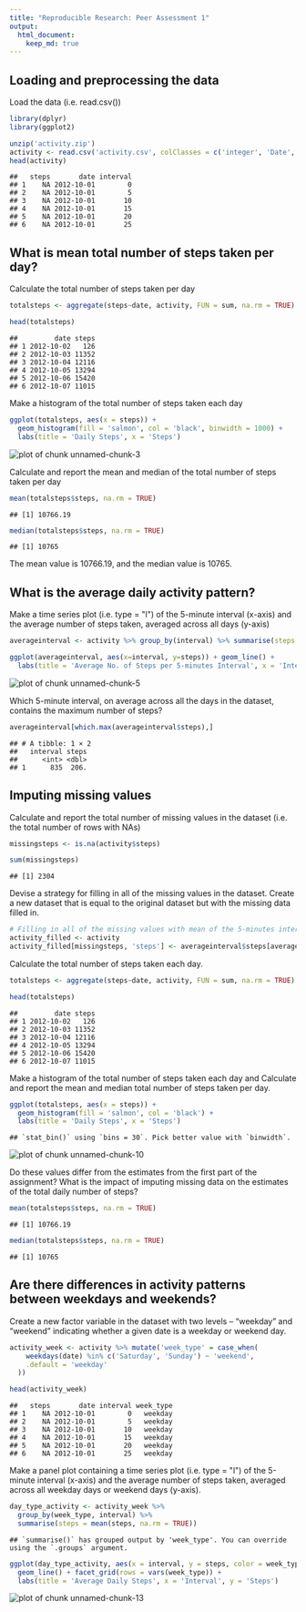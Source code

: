 ```yaml
---
title: "Reproducible Research: Peer Assessment 1"
output: 
  html_document:
    keep_md: true
---
```



## Loading and preprocessing the data
Load the data (i.e. read.csv())


```r
library(dplyr)
library(ggplot2)

unzip('activity.zip')
activity <- read.csv('activity.csv', colClasses = c('integer', 'Date', 'integer'))
head(activity)
```

```
##   steps       date interval
## 1    NA 2012-10-01        0
## 2    NA 2012-10-01        5
## 3    NA 2012-10-01       10
## 4    NA 2012-10-01       15
## 5    NA 2012-10-01       20
## 6    NA 2012-10-01       25
```


## What is mean total number of steps taken per day?
Calculate the total number of steps taken per day

```r
totalsteps <- aggregate(steps~date, activity, FUN = sum, na.rm = TRUE)

head(totalsteps)
```

```
##         date steps
## 1 2012-10-02   126
## 2 2012-10-03 11352
## 3 2012-10-04 12116
## 4 2012-10-05 13294
## 5 2012-10-06 15420
## 6 2012-10-07 11015
```

Make a histogram of the total number of steps taken each day

```r
ggplot(totalsteps, aes(x = steps)) + 
  geom_histogram(fill = 'salmon', col = 'black', binwidth = 1000) + 
  labs(title = 'Daily Steps', x = 'Steps')
```

![plot of chunk unnamed-chunk-3](figure/unnamed-chunk-3-1.png)

Calculate and report the mean and median of the total number of steps taken per day

```r
mean(totalsteps$steps, na.rm = TRUE)
```

```
## [1] 10766.19
```

```r
median(totalsteps$steps, na.rm = TRUE)
```

```
## [1] 10765
```
The mean value is 10766.19, and the median value is 10765.


## What is the average daily activity pattern?
Make a time series plot (i.e. type = "l") of the 5-minute interval (x-axis) and the average number of steps taken, averaged across all days (y-axis)

```r
averageinterval <- activity %>% group_by(interval) %>% summarise(steps = mean(steps, na.rm = TRUE))

ggplot(averageinterval, aes(x=interval, y=steps)) + geom_line() + 
  labs(title = 'Average No. of Steps per 5-minutes Interval', x = 'Interval', y = 'Steps')
```

![plot of chunk unnamed-chunk-5](figure/unnamed-chunk-5-1.png)

Which 5-minute interval, on average across all the days in the dataset, contains the maximum number of steps?

```r
averageinterval[which.max(averageinterval$steps),]
```

```
## # A tibble: 1 × 2
##   interval steps
##      <int> <dbl>
## 1      835  206.
```


## Imputing missing values
Calculate and report the total number of missing values in the dataset (i.e. the total number of rows with NAs)

```r
missingsteps <- is.na(activity$steps)

sum(missingsteps)
```

```
## [1] 2304
```

Devise a strategy for filling in all of the missing values in the dataset. Create a new dataset that is equal to the original dataset but with the missing data filled in.

```r
# Filling in all of the missing values with mean of the 5-minutes interval
activity_filled <- activity
activity_filled[missingsteps, 'steps'] <- averageinterval$steps[averageinterval$interval %in% activity_filled$interval]
```

Calculate the total number of steps taken each day.

```r
totalsteps <- aggregate(steps~date, activity, FUN = sum, na.rm = TRUE)

head(totalsteps)
```

```
##         date steps
## 1 2012-10-02   126
## 2 2012-10-03 11352
## 3 2012-10-04 12116
## 4 2012-10-05 13294
## 5 2012-10-06 15420
## 6 2012-10-07 11015
```

Make a histogram of the total number of steps taken each day and Calculate and report the mean and median total number of steps taken per day.

```r
ggplot(totalsteps, aes(x = steps)) + 
  geom_histogram(fill = 'salmon', col = 'black') + 
  labs(title = 'Daily Steps', x = 'Steps')
```

```
## `stat_bin()` using `bins = 30`. Pick better value with `binwidth`.
```

![plot of chunk unnamed-chunk-10](figure/unnamed-chunk-10-1.png)

Do these values differ from the estimates from the first part of the assignment? What is the impact of imputing missing data on the estimates of the total daily number of steps?

```r
mean(totalsteps$steps, na.rm = TRUE)
```

```
## [1] 10766.19
```

```r
median(totalsteps$steps, na.rm = TRUE)
```

```
## [1] 10765
```


## Are there differences in activity patterns between weekdays and weekends?
Create a new factor variable in the dataset with two levels – “weekday” and “weekend” indicating whether a given date is a weekday or weekend day.

```r
activity_week <- activity %>% mutate('week_type' = case_when(
    weekdays(date) %in% c('Saturday', 'Sunday') ~ 'weekend',
    .default = 'weekday'
  ))

head(activity_week)
```

```
##   steps       date interval week_type
## 1    NA 2012-10-01        0   weekday
## 2    NA 2012-10-01        5   weekday
## 3    NA 2012-10-01       10   weekday
## 4    NA 2012-10-01       15   weekday
## 5    NA 2012-10-01       20   weekday
## 6    NA 2012-10-01       25   weekday
```

Make a panel plot containing a time series plot (i.e. type = "l") of the 5-minute interval (x-axis) and the average number of steps taken, averaged across all weekday days or weekend days (y-axis).

```r
day_type_activity <- activity_week %>%
  group_by(week_type, interval) %>%
  summarise(steps = mean(steps, na.rm = TRUE))
```

```
## `summarise()` has grouped output by 'week_type'. You can override using the `.groups` argument.
```

```r
ggplot(day_type_activity, aes(x = interval, y = steps, color = week_type)) +
  geom_line() + facet_grid(rows = vars(week_type)) +
  labs(title = 'Average Daily Steps', x = 'Interval', y = 'Steps')
```

![plot of chunk unnamed-chunk-13](figure/unnamed-chunk-13-1.png)
